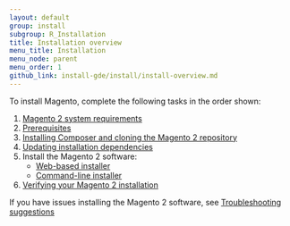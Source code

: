 ```yaml
---
layout: default
group: install
subgroup: R_Installation
title: Installation overview
menu_title: Installation
menu_node: parent
menu_order: 1
github_link: install-gde/install/install-overview.md
---
```


To install Magento, complete the following tasks in the order shown:

1.	<a href="{{ site.gdeurl }}install-gde/system-requirements.html">Magento 2 system requirements</a>
1.	<a href="{{ site.gdeurl }}install-gde/prereq/prereq-overview.html">Prerequisites</a>
1.	<a href="{{ site.gdeurl }}install-gde/install/composer-clone.html">Installing Composer and cloning the Magento 2 repository</a>
1.	<a href="{{ site.gdeurl }}install-gde/install/prepare-install.html">Updating installation dependencies</a>
1.	Install the Magento 2 software:
	*	<a href="{{ site.gdeurl }}install-gde/install/install-web.html">Web-based installer</a>
	*	<a href="{{ site.gdeurl }}install-gde/install/install-cli.html">Command-line installer</a>
1.	<a href="{{ site.gdeurl }}install-gde/install/verify.html">Verifying your Magento 2 installation</a>

If you have issues installing the Magento 2 software, see <a href="{{ site.gdeurl }}install-gde/trouble/tshoot.html">Troubleshooting suggestions</a>
	
